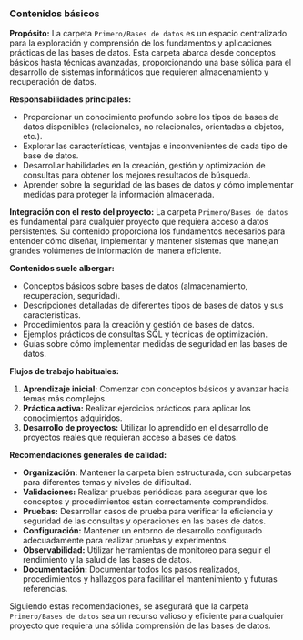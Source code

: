 ### Contenidos básicos

**Propósito:**
La carpeta `Primero/Bases de datos` es un espacio centralizado para la exploración y comprensión de los fundamentos y aplicaciones prácticas de las bases de datos. Esta carpeta abarca desde conceptos básicos hasta técnicas avanzadas, proporcionando una base sólida para el desarrollo de sistemas informáticos que requieren almacenamiento y recuperación de datos.

**Responsabilidades principales:**
- Proporcionar un conocimiento profundo sobre los tipos de bases de datos disponibles (relacionales, no relacionales, orientadas a objetos, etc.).
- Explorar las características, ventajas e inconvenientes de cada tipo de base de datos.
- Desarrollar habilidades en la creación, gestión y optimización de consultas para obtener los mejores resultados de búsqueda.
- Aprender sobre la seguridad de las bases de datos y cómo implementar medidas para proteger la información almacenada.

**Integración con el resto del proyecto:**
La carpeta `Primero/Bases de datos` es fundamental para cualquier proyecto que requiera acceso a datos persistentes. Su contenido proporciona los fundamentos necesarios para entender cómo diseñar, implementar y mantener sistemas que manejan grandes volúmenes de información de manera eficiente.

**Contenidos suele albergar:**
- Conceptos básicos sobre bases de datos (almacenamiento, recuperación, seguridad).
- Descripciones detalladas de diferentes tipos de bases de datos y sus características.
- Procedimientos para la creación y gestión de bases de datos.
- Ejemplos prácticos de consultas SQL y técnicas de optimización.
- Guías sobre cómo implementar medidas de seguridad en las bases de datos.

**Flujos de trabajo habituales:**
1. **Aprendizaje inicial:** Comenzar con conceptos básicos y avanzar hacia temas más complejos.
2. **Práctica activa:** Realizar ejercicios prácticos para aplicar los conocimientos adquiridos.
3. **Desarrollo de proyectos:** Utilizar lo aprendido en el desarrollo de proyectos reales que requieran acceso a bases de datos.

**Recomendaciones generales de calidad:**
- **Organización:** Mantener la carpeta bien estructurada, con subcarpetas para diferentes temas y niveles de dificultad.
- **Validaciones:** Realizar pruebas periódicas para asegurar que los conceptos y procedimientos están correctamente comprendidos.
- **Pruebas:** Desarrollar casos de prueba para verificar la eficiencia y seguridad de las consultas y operaciones en las bases de datos.
- **Configuración:** Mantener un entorno de desarrollo configurado adecuadamente para realizar pruebas y experimentos.
- **Observabilidad:** Utilizar herramientas de monitoreo para seguir el rendimiento y la salud de las bases de datos.
- **Documentación:** Documentar todos los pasos realizados, procedimientos y hallazgos para facilitar el mantenimiento y futuras referencias.

Siguiendo estas recomendaciones, se asegurará que la carpeta `Primero/Bases de datos` sea un recurso valioso y eficiente para cualquier proyecto que requiera una sólida comprensión de las bases de datos.
